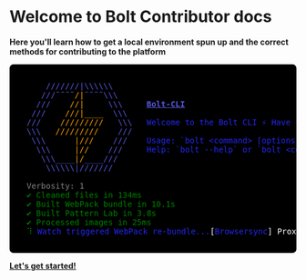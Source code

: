 # Welcome to Bolt Contributor docs
**Here you'll learn how to get a local environment spun up and the correct methods for contributing to the platform**

<pre style="background: #000000;color: #5659de;padding: 30px;overflow: hidden;border-radius: 7px;">    ///////|\\\\\\
   ///˜˜˜˜<span style="color:orange">/|</span>˜˜˜˜\\\
  ///    <span style="color:orange">//|</span>     \\\     <strong><u>Bolt-CLI</u></strong>
 ///    <span style="color:orange">///|____</span>  \\\
///    <span style="color:orange">/////////</span>   \\\   <span style="color: #2525ef;">Welcome to the Bolt CLI ⚡ Have fun!</span>
\\\   <span style="color:orange">/////////</span>    ///
 \\\      <span style="color:orange">|///</span>    ///    <span style="color: #2525ef;">Usage: `bolt &lt;command&gt; [options ...]`</span>
  \\\     <span style="color:orange">|//</span>    ///     <span style="color: #2525ef;">Help: `bolt --help` or `bolt &lt;command&gt; --help`</span>
   \\\____<span style="color:orange">|/</span>____///
    \\\\\\|///////
    
<span style="color: grey;">Verbosity: 1</span>
<span style="color: green;">✔ Cleaned files in 134ms
✔ Built WebPack bundle in 10.1s
✔ Built Pattern Lab in 3.8s
✔ Processed images in 25ms</span>
<span style="color: green;">⠹</span><span style="color: #2525ef"> Watch triggered WebPack re-bundle...<span style="color: white">[</span>Browsersync<span style="color: white">]</span><span style="color: white"> Proxying: </span><span style="color: #6ac1de;">http://localhost:8080</span></span></pre>

**[Let's get started!](setup.md)**